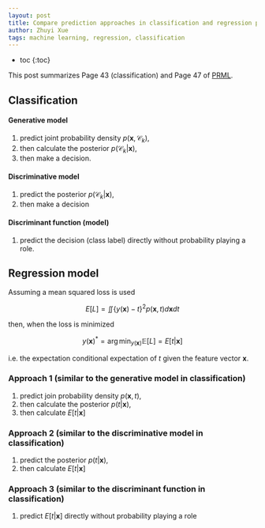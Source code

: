 ```yaml
---
layout: post
title: Compare prediction approaches in classification and regression problems 
author: Zhuyi Xue
tags: machine learning, regression, classification
---
```


* toc
{:toc}

This post summarizes Page 43 (classification) and Page 47 of
[PRML](https://www.microsoft.com/en-us/research/uploads/prod/2006/01/Bishop-Pattern-Recognition-and-Machine-Learning-2006.pdf).

## Classification

#### Generative model

1. predict joint probability density $p(\mathbf{x}, \mathcal{C}_k)$,
1. then calculate the posterior $p(\mathcal{C}_k \vert \mathbf{x})$,
1. then make a decision.

#### Discriminative model

1. predict the posterior $p(\mathcal{C}_k \vert \mathbf{x})$,
1. then make a decision

#### Discriminant function (model)

1. predict the decision (class label) directly without probability playing a role.

## Regression model

Assuming a mean squared loss is used

$$
E[L]= \iint \{y(\mathbf{x}) − t\}^2 p(\mathbf{x}, t) d\mathbf{x} dt
$$

then, when the loss is minimized

$$
y(\mathbf{x})^* = \arg \min_{y(\mathbf{x})} \mathbb{E}[L] = E[t|\mathbf{x}]
$$

i.e. the expectation conditional expectation of $t$ given the feature vector $\mathbf{x}$.

### Approach 1 (similar to the generative model in classification)

1. predict join probability density $p(\mathbf{x}, t)$,
1. then calculate the posterior $p(t \vert \mathbf{x})$,
1. then calculate $E[t \vert \mathbf{x}]$

### Approach 2 (similar to the discriminative model in classification)

1. predict the posterior $p(t \vert \mathbf{x})$,
1. then calculate  $E[t \vert \mathbf{x}]$

### Approach 3 (similar to the discriminant function in classification)

1. predict  $E[t \vert \mathbf{x}]$ directly without probability playing a role
